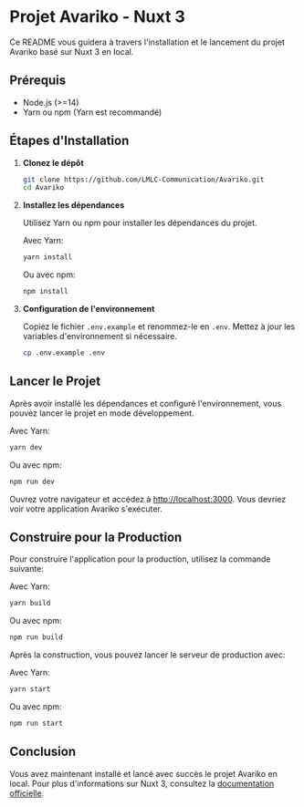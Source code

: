 # Projet Avariko - Nuxt 3

Ce README vous guidera à travers l'installation et le lancement du projet Avariko basé sur Nuxt 3 en local.

## Prérequis

- Node.js (>=14)
- Yarn ou npm (Yarn est recommandé)

## Étapes d'Installation

1. **Clonez le dépôt**

   ```sh
   git clone https://github.com/LMLC-Communication/Avariko.git
   cd Avariko
   ```

2. **Installez les dépendances**

   Utilisez Yarn ou npm pour installer les dépendances du projet.

   Avec Yarn:
   
   ```sh
   yarn install
   ```

   Ou avec npm:
   
   ```sh
   npm install
   ```

3. **Configuration de l'environnement**

   Copiez le fichier `.env.example` et renommez-le en `.env`. Mettez à jour les variables d'environnement si nécessaire.

   ```sh
   cp .env.example .env
   ```

## Lancer le Projet

Après avoir installé les dépendances et configuré l'environnement, vous pouvez lancer le projet en mode développement.

Avec Yarn:

```sh
yarn dev
```

Ou avec npm:

```sh
npm run dev
```

Ouvrez votre navigateur et accédez à [http://localhost:3000](http://localhost:3000). Vous devriez voir votre application Avariko s'exécuter.

## Construire pour la Production

Pour construire l'application pour la production, utilisez la commande suivante:

Avec Yarn:

```sh
yarn build
```

Ou avec npm:

```sh
npm run build
```

Après la construction, vous pouvez lancer le serveur de production avec:

Avec Yarn:

```sh
yarn start
```

Ou avec npm:

```sh
npm run start
```

## Conclusion

Vous avez maintenant installé et lancé avec succès le projet Avariko en local. Pour plus d'informations sur Nuxt 3, consultez la [documentation officielle](https://v3.nuxtjs.org/).
